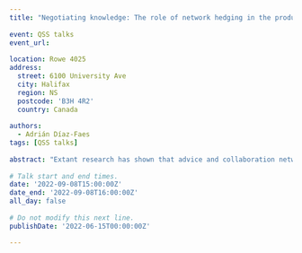 ```yaml
---
title: "Negotiating knowledge: The role of network hedging in the production of high-impact science"
 
event: QSS talks
event_url:
 
location: Rowe 4025
address:
  street: 6100 University Ave
  city: Halifax
  region: NS
  postcode: 'B3H 4R2'
  country: Canada
 
authors:
  - Adrián Díaz-Faes
tags: [QSS talks]
 
abstract: "Extant research has shown that advice and collaboration networks that have greater diversity of participants and are richer in structural holes are more conducive to advancing science and innovation. Yet research on network structure and diversity tends to overlook how actors might best utilize their connections. In this study, we seek to unpack variation in how individuals leverage the opportunities afforded by their network, focusing on the scientific knowledge production process. Given the uncertainty faced by scientists during the different stages of the research process, we argue that network hedging—consulting multiple individuals for the same resource need—rather than network compartmentalization—turning to different network contacts for different resource needs—helps scientists produce greater scientific impact. Analyzing granular data on the network mobilization decisions and scientific outputs of a sample of biomedical scientists, we find support for our prediction that network hedging is positively associated with the production of high-impact scientific output, and that this effect is manifest beyond the benefits of being in more diverse or sparser networks."
 
# Talk start and end times.
date: '2022-09-08T15:00:00Z'
date_end: '2022-09-08T16:00:00Z'
all_day: false
 
# Do not modify this next line.
publishDate: '2022-06-15T00:00:00Z'

---
```

